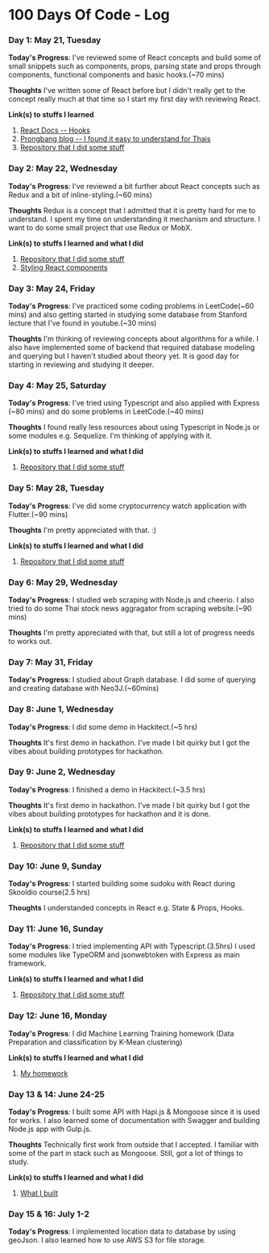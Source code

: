 # 100 Days Of Code - Log

### Day 1: May 21, Tuesday

**Today's Progress**: I've reviewed some of React concepts and build some of small snippets such as components, props, parsing state and props through components, functional components and basic hooks.(~70 mins)

**Thoughts** I've written some of React before but I didn't really get to the concept really much at that time so I start my first day with reviewing React.

**Link(s) to stuffs I learned**
1. [React Docs -- Hooks](https://reactjs.org/docs/hooks-state.html)
2. [Prongbang blog -- I found it easy to understand for Thais](https://prongbang.github.io/category/react)
3. [Repository that I did some stuff](https://github.com/borbier/react-lab-stuffs)

### Day 2: May 22, Wednesday

**Today's Progress**: I've reviewed a bit further about React concepts such as Redux and a bit of inline-styling.(~60 mins)

**Thoughts** Redux is a concept that I admitted that it is pretty hard for me to understand. I spent my time on understanding it mechanism and structure. I want to do some small project that use Redux or MobX.

**Link(s) to stuffs I learned and what I did**
1. [Repository that I did some stuff](https://github.com/borbier/react-lab-stuffs)
2. [Styling React components](https://codeburst.io/4-four-ways-to-style-react-components-ac6f323da822)

### Day 3: May 24, Friday

**Today's Progress**: I've practiced some coding problems in LeetCode(~60 mins) and also getting started in studying some database from Stanford lecture that I've found in youtube.(~30 mins)

**Thoughts** I'm thinking of reviewing concepts about algorithms for a while. I also have implemented some of backend that required database modeling and querying but I haven't studied about theory yet. It is good day for starting in reviewing and studying it deeper.

### Day 4: May 25, Saturday

**Today's Progress**: I've tried using Typescript and also applied with Express (~80 mins) and do some problems in LeetCode.(~40 mins)

**Thoughts** I found really less resources about using Typescript in Node.js or some modules e.g. Sequelize. I'm thinking of applying with it.

**Link(s) to stuffs I learned and what I did**
1. [Repository that I did some stuff]()

### Day 5: May 28, Tuesday

**Today's Progress**: I've did some cryptocurrency watch application with Flutter.(~90 mins)

**Thoughts** I'm pretty appreciated with that. :)

**Link(s) to stuffs I learned and what I did**
1. [Repository that I did some stuff](https://github.com/borbier/flutter-crypto)


### Day 6: May 29, Wednesday

**Today's Progress**: I studied web scraping with Node.js and cheerio. I also tried to do some Thai stock news aggragator from scraping website.(~90 mins)

**Thoughts** I'm pretty appreciated with that, but still a lot of progress needs to works out.

### Day 7: May 31, Friday

**Today's Progress**: I studied about Graph database. I did some of querying and creating database with Neo3J.(~60mins)


### Day 8: June 1, Wednesday

**Today's Progress**: I did some demo in Hackitect.(~5 hrs)

**Thoughts** It's first demo in hackathon. I've made I bit quirky but I got the vibes about building prototypes for hackathon.


### Day 9: June 2, Wednesday

**Today's Progress**: I finished a demo in Hackitect.(~3.5 hrs)

**Thoughts** It's first demo in hackathon. I've made I bit quirky but I got the vibes about building prototypes for hackathon and it is done.

**Link(s) to stuffs I learned and what I did**
1. [Repository that I did some stuff](https://github.com/borbier/graphstagram)

### Day 10: June 9, Sunday

**Today's Progress**: I started building some sudoku with React during Skooldio course(2.5 hrs)

**Thoughts** I understanded concepts in React e.g. State & Props, Hooks.

### Day 11: June 16, Sunday

**Today's Progress**: I tried implementing API with Typescript.(3.5hrs) I used some modules like TypeORM and jsonwebtoken with Express as main framework.

**Link(s) to stuffs I learned and what I did**
1. [Repository that I did some stuff](https://github.com/borbier/typeorm-tryout)

### Day 12: June 16, Monday

**Today's Progress**: I did Machine Learning Training homework (Data Preparation and classification by K-Mean clustering)

**Link(s) to stuffs I learned and what I did**
1. [My homework](https://github.com/borbier/ml-training)

### Day 13 & 14: June 24-25

**Today's Progress**: I built some API with Hapi.js & Mongoose since it is used for works. I also learned some of documentation with Swagger and building Node.js app with Gulp.js.

**Thoughts** Technically first work from outside that I accepted. I familiar with some of the part in stack such as Mongoose. Still, got a lot of things to study.

**Link(s) to stuffs I learned and what I did**
1. [What I built](https://github.com/borbier/tryout-hapi)

### Day 15 & 16: July 1-2

**Today's Progress**: I implemented location data to database by using geoJson. I also learned how to use AWS S3 for file storage.
